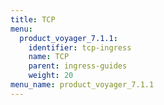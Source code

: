 ```yaml
---
title: TCP
menu:
  product_voyager_7.1.1:
    identifier: tcp-ingress
    name: TCP
    parent: ingress-guides
    weight: 20
menu_name: product_voyager_7.1.1
---
```


